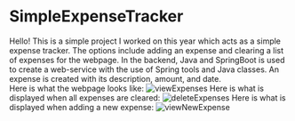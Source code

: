 # SimpleExpenseTracker
Hello! This is a simple project I worked on this year which acts as a simple expense tracker. The options include adding an expense and clearing a list of expenses for the webpage. In the backend, Java and SpringBoot is used to create a web-service with the use of Spring tools and Java classes. An expense is created with its description, amount, and date. <br/>
Here is what the webpage looks like:
![viewExpenses](https://user-images.githubusercontent.com/62580991/144119379-e4132428-bcf3-4cc1-a1ec-6df7c20700be.png)
Here is what is displayed when all expenses are cleared:
![deleteExpenses](https://user-images.githubusercontent.com/62580991/144119564-a6f52676-4acc-4659-a961-b73b12a30682.png)
Here is what is displayed when adding a new expense:
![viewNewExpense](https://user-images.githubusercontent.com/62580991/144119722-182bb015-3286-419b-81e1-539cca45ed96.png)

